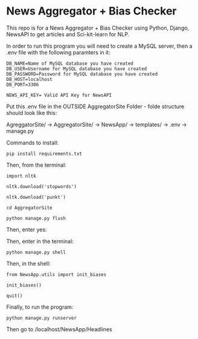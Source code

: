 <h1>News Aggregator + Bias Checker</h1>
This repo is for a News Aggregator + Bias Checker using Python, Django, NewsAPI to get articles and Sci-kit-learn for NLP.

In order to run this program you will need to create a MySQL server, then a .env file with the following paramters in it:
```
DB_NAME=Name of MySQL database you have created
DB_USER=Username for MySQL database you have created
DB_PASSWORD=Password for MySQL database you have created
DB_HOST=localhost
DB_PORT=3306

NEWS_API_KEY= Valid API Key for NewsAPI
```
Put this .env file in the OUTSIDE AggregatorSite Folder - folde structure should look like this:

AgreggatorSite/
      -> AggregatorSite/
      -> NewsApp/
      -> templates/
      -> .env
      -> manage.py


Commands to install:
```
pip install requirements.txt
```
Then, from the terminal:

```
import nltk

nltk.download('stopwords')

nltk.download('punkt')

cd AggregatorSite

python manage.py flush
```
Then, enter yes:

Then, enter in the terminal:
```
python manage.py shell
```
Then, in the shell:
```
from NewsApp.utils import init_biases

init_biases()

quit()
```
Finally, to run the program:
```
python manage.py runserver
```
Then go to /localhost/NewsApp/Headlines
